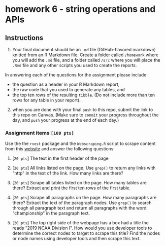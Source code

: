 # homework 6 - string operations and APIs

## Instructions

1. Your final document should be an `.md` file (GitHub-flavored markdown) knitted from an R Markdown file. Create a folder called `/homework` where you will add the `.md` file, and a folder called `/src` where you will  place the `.Rmd` file and any other scripts you used to create the reports.

  In answering each of the questions for the assignment please include
  - the question as a header in your R Markdown report,
  - the raw code that you used to generate any tables, and
  - the top ten rows of the resulting `tibble`. (Do not include more than ten rows for any table in your report).

2. when you are done with your final `push` to this repo, submit the link to this repo on Canvas. (Make sure to `commit` your progress throughout the day, and `push` your progress at the end of each day.)


### Assignment items `[100 pts]`

Use the the `rvest` package and the `Webscraping.R` script to scrape content from this [website](https://en.wikipedia.org/wiki/2019_NCAA_Division_I_Men%27s_Basketball_Tournament) and answer the following questions:

1. [`20 pts`] The text in the first header of the page

2. [`20 pts`] All links listed on the page.  Use `grep()` to return any links with "http" in the text of the link. How many links are there?

3. [`20 pts`] Scrape all tables listed on the page.  How many tables are there?  Extract and print the first ten rows of the first table.

4. [`20 pts`] Scrape all paragraphs on the page. How many paragraphs are there?  Extract the text of the paragraph nodes. Use `grep()` to search through all paragraph text and return all paragraphs with the word "championship" in the paragraph text.

5. [`20 pts`] The top right side of the webpage has a box had a title the reads "2019 NCAA Division I".  How would you use developer tools to determine the correct nodes to target to scrape this title?  Find the nodes or node names using developer tools and then scrape this text.  
